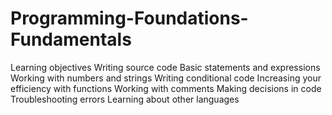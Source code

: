 # Programming-Foundations-Fundamentals
Learning objectives Writing source code Basic statements and expressions Working with numbers and strings Writing conditional code Increasing your efficiency with functions Working with comments Making decisions in code Troubleshooting errors Learning about other languages
